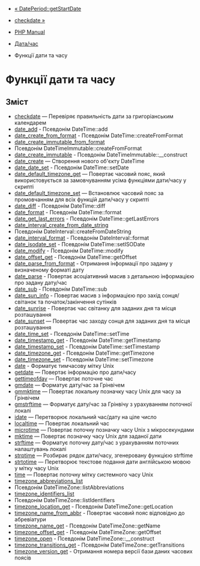 - [« DatePeriod::getStartDate](dateperiod.getstartdate.md)
- [checkdate »](function.checkdate.md)

- [PHP Manual](index.md)
- [Дата/час](book.datetime.md)
- Функції дати та часу

# Функції дати та часу

## Зміст

- [checkdate](function.checkdate.md) — Перевіряє правильність дати
за григоріанським календарем
- [date_add](function.date-add.md) - Псевдонім DateTime::add
- [date_create_from_format](function.date-create-from-format.md) -
Псевдонім DateTime::createFromFormat
- [date_create_immutable_from_format](function.date-create-immutable-from-format.md)
- Псевдонім DateTimeImmutable::createFromFormat
- [date_create_immutable](function.date-create-immutable.md) -
Псевдонім DateTimeImmutable::\_\_construct
- [date_create](function.date-create.md) — Створення нового об'єкту
DateTime
- [date_date_set](function.date-date-set.md) - Псевдонім
DateTime::setDate
- [date_default_timezone_get](function.date-default-timezone-get.md)
— Повертає часовий пояс, який використовується за замовчуванням усіма функціями
дати/часу у скрипті
- [date_default_timezone_set](function.date-default-timezone-set.md)
— Встановлює часовий пояс за промовчанням для всіх функцій
дати/часу у скрипті
- [date_diff](function.date-diff.md) - Псевдонім DateTime::diff
- [date_format](function.date-format.md) - Псевдонім
DateTime::format
- [date_get_last_errors](function.date-get-last-errors.md) -
Псевдонім DateTime::getLastErrors
- [date_interval_create_from_date_string](function.date-interval-create-from-date-string.md)
- Псевдонім DateInterval::createFromDateString
- [date_interval_format](function.date-interval-format.md) -
Псевдонім DateInterval::format
- [date_isodate_set](function.date-isodate-set.md) - Псевдонім
DateTime::setISODate
- [date_modify](function.date-modify.md) - Псевдонім
DateTime::modify
- [date_offset_get](function.date-offset-get.md) - Псевдонім
DateTime::getOffset
- [date_parse_from_format](function.date-parse-from-format.md) -
Отримання інформації про задану у визначеному форматі дату
- [date_parse](function.date-parse.md) - Повертає асоціативний
масив з детальною інформацією про задану дату/час
- [date_sub](function.date-sub.md) - Псевдонім DateTime::sub
- [date_sun_info](function.date-sun-info.md) - Повертає масив з
інформацією про захід сонця/світанок та початок/закінчення сутінків
- [date_sunrise](function.date-sunrise.md) - Повертає час
світанку для заданих дня та місця розташування
- [date_sunset](function.date-sunset.md) — Повертає час заходу
сонця для заданих дня та місця розташування
- [date_time_set](function.date-time-set.md) - Псевдонім
DateTime::setTime
- [date_timestamp_get](function.date-timestamp-get.md) - Псевдонім
DateTime::getTimestamp
- [date_timestamp_set](function.date-timestamp-set.md) - Псевдонім
DateTime::setTimestamp
- [date_timezone_get](function.date-timezone-get.md) - Псевдонім
DateTime::getTimezone
- [date_timezone_set](function.date-timezone-set.md) - Псевдонім
DateTime::setTimezone
- [date](function.date.md) - Форматує тимчасову мітку Unix
- [getdate](function.getdate.md) — Повертає інформацію про
дати/часу
- [gettimeofday](function.gettimeofday.md) — Повертає поточне
час
- [gmdate](function.gmdate.md) — Форматує дату/час за Грінвічем
- [gmmktime](function.gmmktime.md) — Повертає локальну позначку
часу Unix для часу за Грінвічем
- [gmstrftime](function.gmstrftime.md) — Форматує дату/час за
Грінвічу з урахуванням поточної локалі
- [idate](function.idate.md) — Перетворює локальний час/дату на
ціле число
- [localtime](function.localtime.md) — Повертає локальний час
- [microtime](function.microtime.md) — Повертає поточну позначку
часу Unix з мікросекундами
- [mktime](function.mktime.md) — Повертає позначку часу Unix для
заданої дати
- [strftime](function.strftime.md) — Форматує поточну дату/час
з урахуванням поточних налаштувань локалі
- [strptime](function.strptime.md) — Розбирає рядок дати/часу,
згенеровану функцією strftime
- [strtotime](function.strtotime.md) — Перетворює текстове
подання дати англійською мовою у мітку часу Unix
- [time](function.time.md) — Повертає поточну мітку системного
часу Unix
- [timezone_abbreviations_list](function.timezone-abbreviations-list.md)
- Псевдонім DateTimeZone::listAbbreviations
- [timezone_identifiers_list](function.timezone-identifiers-list.md)
- Псевдонім DateTimeZone::listIdentifiers
- [timezone_location_get](function.timezone-location-get.md) -
Псевдонім DateTimeZone::getLocation
- [timezone_name_from_abbr](function.timezone-name-from-abbr.md) -
Повертає часовий пояс відповідно до абревіатури
- [timezone_name_get](function.timezone-name-get.md) - Псевдонім
DateTimeZone::getName
- [timezone_offset_get](function.timezone-offset-get.md) - Псевдонім
DateTimeZone::getOffset
- [timezone_open](function.timezone-open.md) - Псевдонім
DateTimeZone::\_\_construct
- [timezone_transitions_get](function.timezone-transitions-get.md) -
Псевдонім DateTimeZone::getTransitions
- [timezone_version_get](function.timezone-version-get.md) -
Отримання номера версії бази даних часових поясів
